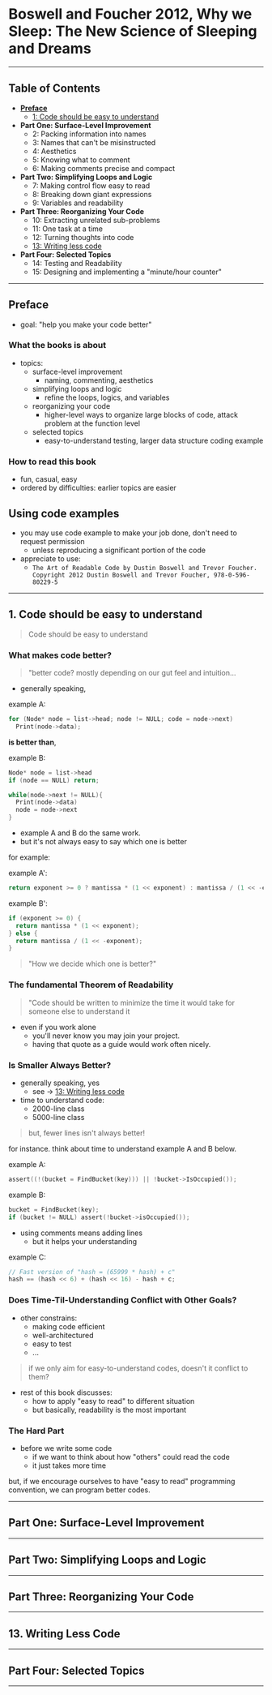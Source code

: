 # Boswell and Foucher 2012, Why we Sleep: The New Science of Sleeping and Dreams

---

## Table of Contents

* **[Preface](#preface)**
  * [1: Code should be easy to understand](#1-code-should-be-easy-to-understand)
* **Part One: Surface-Level Improvement**
  * 2: Packing information into names
  * 3: Names that can't be misinstructed
  * 4: Aesthetics
  * 5: Knowing what to comment
  * 6: Making comments precise and compact
* **Part Two: Simplifying Loops and Logic**
  * 7: Making control flow easy to read
  * 8: Breaking down giant expressions
  * 9: Variables and readability
* **Part Three: Reorganizing Your Code**
  * 10: Extracting unrelated sub-problems
  * 11: One task at a time
  * 12: Turning thoughts into code
  * [13: Writing less code](#13-writing-less-code)
* **Part Four: Selected Topics**
  * 14: Testing and Readability
  * 15: Designing and implementing a "minute/hour counter"

---

## Preface

* goal: "help you make your code better"

### What the books is about

* topics:
  * surface-level improvement
    * naming, commenting, aesthetics
  * simplifying loops and logic
    * refine the loops, logics, and variables
  * reorganizing your code
    * higher-level ways to organize large blocks of code, attack problem at the function level
  * selected topics
    * easy-to-understand testing, larger data structure coding example

### How to read this book

* fun, casual, easy
* ordered by difficulties: earlier topics are easier

## Using code examples

* you may use code example to make your job done, don't need to request permission
  * unless reproducing a significant portion of the code
* appreciate to use:
  * `The Art of Readable Code by Dustin Boswell and Trevor Foucher. Copyright 2012 Dustin Boswell and Trevor Foucher, 978-0-596-80229-5`

---

## 1. Code should be easy to understand

> Code should be easy to understand

### What makes code better?

> "better code? mostly depending on our gut feel and intuition...

* generally speaking,

example A:

```c
for (Node* node = list->head; node != NULL; code = node->next)
  Print(node->data);
```

**is better than**,

example B:

```c
Node* node = list->head
if (node == NULL) return;

while(node->next != NULL){
  Print(node->data)
  node = node->next
}
```

* example A and B do the same work.
* but it's not always easy to say which one is better

for example:

example A':

```c
return exponent >= 0 ? mantissa * (1 << exponent) : mantissa / (1 << -exponent));
```

example B':

```c
if (exponent >= 0) {
  return mantissa * (1 << exponent);
} else {
  return mantissa / (1 << -exponent);
}
```

> "How we decide which one is better?"

### The fundamental Theorem of Readability

> "Code should be written to minimize the time it would take for someone else to understand it

* even if you work alone
  * you'll never know you may join your project.
  * having that quote as a guide would work often nicely.

### Is Smaller Always Better?

* generally speaking, yes
  * see -> [13: Writing less code](#13-writing-less-code)
* time to understand code:
  * 2000-line class
  * 5000-line class

> but, fewer lines isn't always better!

for instance. think about time to understand example A and B below.

example A:

```c
assert((!(bucket = FindBucket(key))) || !bucket->IsOccupied());
```

example B:

```c
bucket = FindBucket(key);
if (bucket != NULL) assert(!bucket->isOccupied());
```

* using comments means adding lines
  * but it helps your understanding

example C:

```c
// Fast version of "hash = (65999 * hash) + c"
hash == (hash << 6) + (hash << 16) - hash + c;
```

### Does Time-Til-Understanding Conflict with Other Goals?

* other constrains:
  * making code efficient
  * well-architectured
  * easy to test
  * ...

> if we only aim for easy-to-understand codes, doesn't it conflict to them?

* rest of this book discusses:
  * how to apply "easy to read" to different situation
  * but basically, readability is the most important

### The Hard Part

* before we write some code
  * if we want to think about how "others" could read the code
  * it just takes more time

but, if we encourage ourselves to have "easy to read" programming convention, we can program better codes.

---

## Part One: Surface-Level Improvement

---

## Part Two: Simplifying Loops and Logic

---

## Part Three: Reorganizing Your Code

---

## 13. Writing Less Code

---

## Part Four: Selected Topics

---
